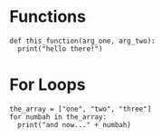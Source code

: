 # Functions
```
def this_function(arg_one, arg_two):
  print("hello there!")
```

# For Loops
```
the_array = ["one", "two", "three"]
for numbah in the_array:
  print("and now..." + numbah)
```